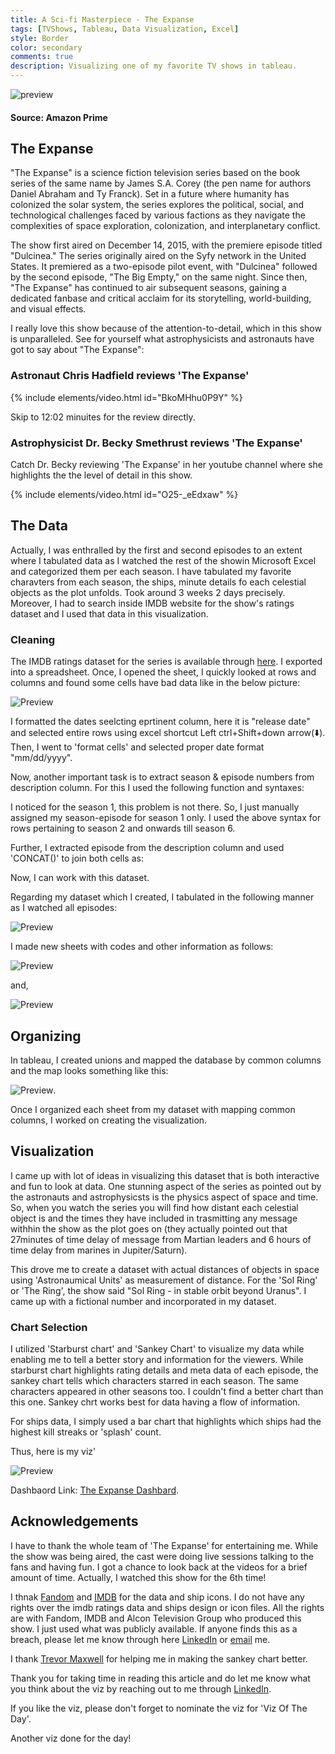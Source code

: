 ```yaml
---
title: A Sci-fi Masterpiece - The Expanse
tags: [TVShows, Tableau, Data Visualization, Excel]
style: Border
color: secondary
comments: true
description: Visualizing one of my favorite TV shows in tableau.
---
```


![preview](https://i.postimg.cc/RZjF32v9/The-expanse.png)
#### Source: Amazon Prime

## The Expanse
"The Expanse" is a science fiction television series based on the book series of the same name by James S.A. Corey (the pen name for authors Daniel Abraham and Ty Franck). Set in a future where humanity has colonized the solar system, the series explores the political, social, and technological challenges faced by various factions as they navigate the complexities of space exploration, colonization, and interplanetary conflict.

The show first aired on December 14, 2015, with the premiere episode titled "Dulcinea." The series originally aired on the Syfy network in the United States. It premiered as a two-episode pilot event, with "Dulcinea" followed by the second episode, "The Big Empty," on the same night. Since then, "The Expanse" has continued to air subsequent seasons, gaining a dedicated fanbase and critical acclaim for its storytelling, world-building, and visual effects.

I really love this show because of the attention-to-detail, which in this show is unparalleled. See for yourself what astrophysicists and astronauts have got to say about "The Expanse":

### Astronaut Chris Hadfield reviews 'The Expanse'

{% include elements/video.html id="BkoMHhu0P9Y" %}

Skip to 12:02 minuites for the review directly.

### Astrophysicist Dr. Becky Smethrust reviews 'The Expanse'

Catch Dr. Becky reviewing 'The Expanse' in her youtube channel where she highlights the the level of detail in this show. 

{% include elements/video.html id="O25-_eEdxaw" %}

## The Data

Actually, I was enthralled by the first and second episodes to an extent where I tabulated data as I watched the rest of the showin Microsoft Excel and categorized them per each season. I have tabulated my favorite charavters from each season, the ships, minute details fo each celestial objects as the plot unfolds. Took around 3 weeks 2 days precisely. Moreover, I had to search inside IMDB website for the show's ratings dataset and I used that data in this visualization.

### Cleaning

The IMDB ratings dataset for the series is available through [here](https://www.imdb.com/list/ls029322937/?sort=list_order,asc&st_dt=&mode=simple&page=1&ref_=ttls_vw_smp). I exported into a spreadsheet. Once, I opened the sheet, I quickly looked at rows and columns and found some cells have bad data like in the below picture:

![Preview](https://i.postimg.cc/NMc9PFC5/excel1.png)

I formatted the dates seelcting eprtinent column, here it is "release date" and selected entire rows using excel shortcut Left ctrl+Shift+down arrow(⬇️). Then, I went to 'format cells' and selected proper date format "mm/dd/yyyy".

Now, another important task is to extract season & episode numbers from description column. For this I used the following function and syntaxes:

<script src="https://gist.github.com/Krishna1594/9a300bae1c65f502e7c9eccd40afde1c.js"></script>

I noticed for the season 1, this problem is not there. So, I just manually assigned my season-episode for season 1 only. I used the above syntax for rows pertaining to season 2 and onwards till season 6.

Further, I extracted episode from the description column and used 'CONCAT()' to join both cells as:

<script src="https://gist.github.com/Krishna1594/35b69859a98eb5a712596ffd3437baf2.js"></script>

Now, I can work with this dataset.

Regarding my dataset which I created, I tabulated in the following manner as I watched all episodes:

![Preview](https://i.postimg.cc/44FtXfmF/excel2.png)

I made new sheets with codes and other information as follows:

![Preview](https://i.postimg.cc/BvMbNpFw/excel3.png)

and,

![Preview](https://i.postimg.cc/d3T0sKxz/excel4.png)

## Organizing

In tableau, I created unions and mapped the database by common columns and the map looks something like this:

![Preview](https://i.postimg.cc/QM45Vhft/tab1.png).

Once I organized each sheet from my dataset with mapping common columns, I worked on creating the visualization.

## Visualization

I came up with lot of ideas in visualizing this dataset that is both interactive and fun to look at data. One stunning aspect of the series as pointed out by the astronauts and astrophysicsts is the physics aspect of space and time. So, when you watch the series you will find how distant each celestial object is and the times they have included in trasmitting any message withhin the show as the plot goes on (they actually pointed out that 27minutes of time delay of message from Martian leaders and 6 hours of time delay from marines in Jupiter/Saturn).

This drove me to create a dataset with actual distances of objects in space using 'Astronaumical Units' as measurement of distance. For the 'Sol Ring' or 'The Ring', the show said "Sol Ring - in stable orbit beyond Uranus". I came up with a fictional number and incorporated in my dataset.

### Chart Selection

I utilized 'Starburst chart' and 'Sankey Chart' to visualize my data while enabling me to tell a better story and information for the viewers. While starburst chart highlights rating details and meta data of each episode, the sankey chart tells which characters starred in each season. The same characters appeared in other seasons too. I couldn't find a better chart than this one. Sankey chrt works best for data having a flow of information.

For ships data, I simply used a bar chart that highlights which ships had the highest kill streaks or 'splash' count.

Thus, here is my viz'

![Preview](https://i.postimg.cc/j2jFPxbF/viz.png)

Dashbaord Link: [The Expanse Dashbard](https://public.tableau.com/app/profile/krishna.n.bharatula/viz/TheExpanse/Dashboard1).

## Acknowledgements

I have to thank the whole team of 'The Expanse' for entertaining me. While the show was being aired, the cast were doing live sessions talking to the fans and having fun. I got a chance to look back at the videos for a brief amount of time. Actually, I watched this show for the 6th time! 

I thnak [Fandom](https://expanse.fandom.com/wiki/The_Expanse_Wiki) and [IMDB](https://www.imdb.com/?ref_=nv_home) for the data and ship icons. I do not have any rights over the imdb ratings data and ships design or icon files. All the rights are with Fandom, IMDB and Alcon Television Group who produced this show. I just used what was publicly available. If anyone finds this as a breach, please let me know through here [LinkedIn](https://www.linkedin.com/in/krishna-nischal-bharatula/) or [email](krishnanischal@hotmail.com) me.

I thank [Trevor Maxwell](https://www.linkedin.com/in/trevor2maxwell/) for helping me in making the sankey chart better. 

Thank you for taking time in reading this article and do let me know what you think about the viz by reaching out to me through [LinkedIn](https://www.linkedin.com/in/krishna-nischal-bharatula/).

If you like the viz, please don't forget to nominate the viz for 'Viz Of The Day'.

Another viz done for the day!






